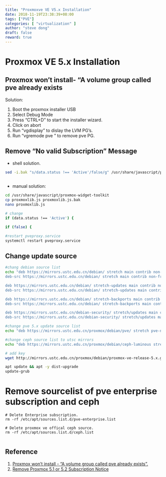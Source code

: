 ```yaml
---
title: "Proxmoxve VE V5.x Installation"
date: 2018-11-19T23:38:39+08:00
tags: ["PVE"]
categories: [ "virtualization" ]
author: "steve dong"
draft: false
reward: true
---
```


# Proxmox VE 5.x Installation


## Proxmox won’t install- “A volume group called pve already exists

Solution: 

1. Boot the proxmox installer USB
2. Select Debug Mode
3. Press “CTRL+D” to start the installer wizard.
4. Click on abort
5. Run “vgdisplay” to dislay the LVM PG’s.
6. Run “vgremode pve ” to remove pve PG.

## Remove “No valid Subscription” Message

* shell solution.

``` bash
sed -i.bak "s/data.status !== 'Active'/false/g" /usr/share/javascript/proxmox-widget-toolkit/proxmoxlib.js && systemctl restart pveproxy.service
	
```
* manual solution:

```bash
cd /usr/share/javascript/proxmox-widget-toolkit
cp proxmoxlib.js proxmoxlib.js.bak
nano proxmoxlib.js

# change 
if (data.status !== 'Active') {

if (false) {

#restart pveproxy.service
systemctl restart pveproxy.service
```

## Change update source

```bash
#chang debian source list
echo "deb https://mirrors.ustc.edu.cn/debian/ stretch main contrib non-free
deb-src https://mirrors.ustc.edu.cn/debian/ stretch main contrib non-free

deb https://mirrors.ustc.edu.cn/debian/ stretch-updates main contrib non-free
deb-src https://mirrors.ustc.edu.cn/debian/ stretch-updates main contrib non-free

deb https://mirrors.ustc.edu.cn/debian/ stretch-backports main contrib non-free
deb-src https://mirrors.ustc.edu.cn/debian/ stretch-backports main contrib non-free

deb https://mirrors.ustc.edu.cn/debian-security/ stretch/updates main contrib non-free
deb-src https://mirrors.ustc.edu.cn/debian-security/ stretch/updates main contrib non-free" > /etc/apt/sources.list

#change pve 5.x update source list
echo "deb https://mirrors.ustc.edu.cn/proxmox/debian/pve/ stretch pve-no-subscription" >> /etc/apt/sources.list

#change ceph source list to utsc mirrors
echo "deb https://mirrors.ustc.edu.cn/proxmox/debian/ceph-luminous stretch main" >> /etc/apt/sources.list

# add key
wget http://mirrors.ustc.edu.cn/proxmox/debian/proxmox-ve-release-5.x.gpg -O /etc/apt/trusted.gpg.d/proxmox-ve-release-5.x.gpg

apt update && apt -y dist-upgrade
update-grub
```


# Remove sourcelist of pve enterprise subscription and ceph

``` shell
# Delete Enterprise subscription.
rm -rf /etc/apt/sources.list.d/pve-enterprise.list

# Delete proxmox ve offical ceph source. 
rm -rf /etc/apt/sources.list.d/ceph.list


```


## Reference
1. [Proxmox won’t install - “A volume group called pve already exists”.](https://forum.proxmox.com/threads/proxmox-wont-install-a-volume-group-called-pve-already-exists.43724/)
2. [Remove Proxmox 5.1 or 5.2 Subscription Notice](https://johnscs.com/remove-proxmox51-subscription-notice/)
